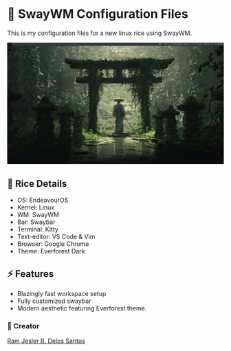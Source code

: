 # 🌿 SwayWM Configuration Files
This is my configuration files for a new linux rice using SwayWM.

<a href="swaywm-rice">
  <img src="thumbnail.png" width="800" alt="Watch Video">
</a>



## 🍚 Rice Details
- OS: EndeavourOS
- Kernel: Linux
- WM: SwayWM
- Bar: Swaybar
- Terminal: Kitty
- Text-editor: VS Code & Vim 
- Browser: Google Chrome
- Theme: Everforest Dark

## ⚡ Features
- Blazingly fast workspace setup
- Fully customized swaybar
- Modern aesthetic featuring Everforest theme.

### 👤 Creator
[Ram Jesler B. Delos Santos](https://www.linkedin.com/in/ramjeslerdelossantos/)